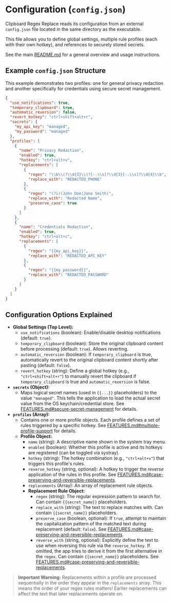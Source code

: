 # Configuration (`config.json`)

Clipboard Regex Replace reads its configuration from an external `config.json` file located in the same directory as the executable.

This file allows you to define global settings, multiple rule profiles (each with their own hotkey), and references to securely stored secrets.

See the main [README.md](README.md) for a general overview and usage instructions.

## Example `config.json` Structure

This example demonstrates two profiles: one for general privacy redaction and another specifically for credentials using secure secret management.

```json
{
  "use_notifications": true,
  "temporary_clipboard": true,
  "automatic_reversion": false,
  "revert_hotkey": "ctrl+shift+alt+r",
  "secrets": {
    "my_api_key": "managed",
    "my_password": "managed"
  },
  "profiles": [
    {
      "name": "Privacy Redaction",
      "enabled": true,
      "hotkey": "ctrl+alt+v",
      "replacements": [
        {
          "regex": "\\b\\(?\\d{3}\\)?[-.\\s]?\\d{3}[-.\\s]?\\d{4}\\b",
          "replace_with": "REDACTED_PHONE"
        },
        {
          "regex": "(?i)(John Doe|Jane Smith)",
          "replace_with": "Redacted Name",
          "preserve_case": true
        }
      ]
    },
    {
      "name": "Credentials Redaction",
      "enabled": true,
      "hotkey": "ctrl+alt+c",
      "replacements": [
        {
          "regex": "{{my_api_key}}",
          "replace_with": "REDACTED_API_KEY"
        },
        {
          "regex": "{{my_password}}",
          "replace_with": "REDACTED_PASSWORD"
        }
      ]
    }
  ]
}
```

## Configuration Options Explained

*   **Global Settings (Top Level):**
    *   `use_notifications` (boolean): Enable/disable desktop notifications (default: `true`).
    *   `temporary_clipboard` (boolean): Store the original clipboard content before processing (default: `true`). Allows reverting.
    *   `automatic_reversion` (boolean): If `temporary_clipboard` is true, automatically revert to the original clipboard content shortly after pasting (default: `false`).
    *   `revert_hotkey` (string): Define a global hotkey (e.g., `"ctrl+shift+alt+r"`) to manually revert the clipboard if `temporary_clipboard` is true and `automatic_reversion` is false.
*   **`secrets` (Object):**
    *   Maps logical secret names (used in `{{...}}` placeholders) to the value `"managed"`. This tells the application to load the actual secret value from the OS keychain/credential store. See [FEATURES.md#secure-secret-management](FEATURES.md#secure-secret-management) for details.
*   **`profiles` (Array):**
    *   Contains one or more profile objects. Each profile defines a set of rules triggered by a specific hotkey. See [FEATURES.md#multiple-profile-support](FEATURES.md#multiple-profile-support) for details.
    *   **Profile Object:**
        *   `name` (string): A descriptive name shown in the system tray menu.
        *   `enabled` (boolean): Whether this profile is active and its hotkeys are registered (can be toggled via systray).
        *   `hotkey` (string): The hotkey combination (e.g., `"ctrl+alt+v"`) that triggers this profile's rules.
        *   `reverse_hotkey` (string, optional): A hotkey to trigger the *reverse* application of the rules in this profile. See [FEATURES.md#case-preserving-and-reversible-replacements](FEATURES.md#case-preserving-and-reversible-replacements).
        *   `replacements` (Array): An array of replacement rule objects.
        *   **Replacement Rule Object:**
            *   `regex` (string): The regular expression pattern to search for. Can contain `{{secret_name}}` placeholders.
            *   `replace_with` (string): The text to replace matches with. Can contain `{{secret_name}}` placeholders.
            *   `preserve_case` (boolean, optional): If `true`, attempt to maintain the capitalization pattern of the matched text during replacement (default: `false`). See [FEATURES.md#case-preserving-and-reversible-replacements](FEATURES.md#case-preserving-and-reversible-replacements).
            *   `reverse_with` (string, optional): Explicitly define the text to use when reversing this rule via the `reverse_hotkey`. If omitted, the app tries to derive it from the first alternative in the `regex`. Can contain `{{secret_name}}` placeholders. See [FEATURES.md#case-preserving-and-reversible-replacements](FEATURES.md#case-preserving-and-reversible-replacements).

> **Important Warning:** Replacements within a profile are processed sequentially in the order they appear in the `replacements` array. This means the order of your regex rules matters! Earlier replacements can affect the text that later replacements operate on.